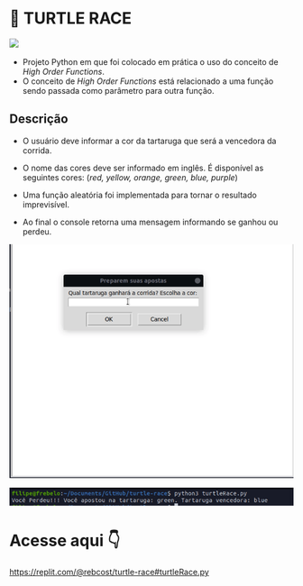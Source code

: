 # 🏁 TURTLE RACE 
<div> 
    <img src="https://img.shields.io/badge/Python-14354C?style=for-the-badge&logo=python&logoColor=white"></img>
</div>

- Projeto Python em que foi colocado em prática o uso do conceito de *High Order Functions*. 
- O conceito de *High Order Functions* está relacionado a uma função sendo passada como parâmetro para outra função.

## Descrição 

- O usuário deve informar a cor da tartaruga que será a vencedora da corrida. 

- O nome das cores deve ser informado em inglês. É disponível as seguintes cores: (*red, yellow, orange, green, blue, purple*)

- Uma função aleatória foi implementada para tornar o resultado imprevisível.

- Ao final o console retorna uma mensagem informando se ganhou ou perdeu.

  

![gif](https://github.com/rebcost/turtle-race/blob/main/turtle-race.gif)



![image](https://github.com/rebcost/turtle-race/blob/main/turtle-race-img.png)



# Acesse aqui 👇

https://replit.com/@rebcost/turtle-race#turtleRace.py
